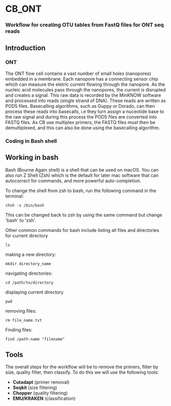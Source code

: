 # CB_ONT
### Workflow for creating OTU tables from FastQ files for ONT seq reads
## Introduction
### ONT
The ONT flow cell contains a vast number of small holes (nanopores) embedded in a membrane. Each nanopore has a connecting sensor chip which can measure the eletric current flowing through the nanopore. As the nucleic acid molecules pass through the nanopores, the current is disrupted and creates a signal. This raw data is recorded by the MinKNOW software and processed into reads (single strand of DNA). These reads are written as POD5 files. Basecalling algorithms, such as Guppy or Dorado, can then process these reads into basecalls, i.e they turn assign a nuceotide base to the raw signal and during this process the POD5 files are converted into FASTQ files. As CB use multiplex primers, the FASTQ files must then be demultiplexed, and this can also be done using the basecalling algorithm. 

### Coding in Bash shell
## Working in bash
Bash (Bourne Again shell) is a shell that can be used on macOS. You can also run Z Shell (Zsh) which is the default for later mac software that can autocorrect for commands, and more powerful auto-completion.

To change the shell from zsh to bash, run the following command in the terminal:

```
chsh -s /bin/bash
```
This can be changed back to zsh by using the same command but change 'bash' to 'zsh'. 

Other common commands for bash include listing all files and directories for current directory 

```
ls
```
making a new directory:
```
mkdir directory_name
```
navigating directories:
```
cd /path/to/directory
```
displaying current directory
```
pwd
```
removing files:
```
rm file_name.txt
```
Finding files:
```
find /path-name "filename"
```
## Tools
The overall steps for the workflow will be to remove the primers, filter by size, quality filter, then classify. To do this we will use the following tools:
- **Cutadapt** (primer removal)
- **Seqkit** (size filtering)
- **Chopper** (quality filtering)
- **EMU/KRAKEN** (classification)
